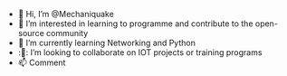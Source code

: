 - 👋 Hi, I’m @Mechaniquake
- 👀 I’m interested in learning to programme and contribute to the open-source community
- 🌱 I’m currently learning Networking and Python
- ::microscope:: I’m looking to collaborate on IOT projects or training programs
- 📫 Comment

<!---
Mechaniquake/Mechaniquake is a ✨ special ✨ repository because its `README.md` (this file) appears on your GitHub profile.
You can click the Preview link to take a look at your changes.
--->
